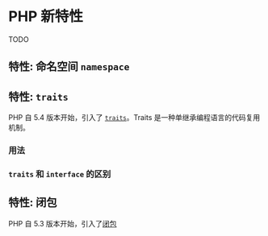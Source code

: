 # PHP 新特性

TODO

## 特性: 命名空间 `namespace`

## 特性: `traits`

PHP 自 5.4 版本开始，引入了 [`traits`](http://php.net/manual/en/language.oop5.traits.php)。Traits 是一种单继承编程语言的代码复用机制。

### 用法

### `traits` 和 `interface` 的区别

## 特性: 闭包

PHP 自 5.3 版本开始，引入了[闭包](http://php.net/manual/en/class.closure.php)


